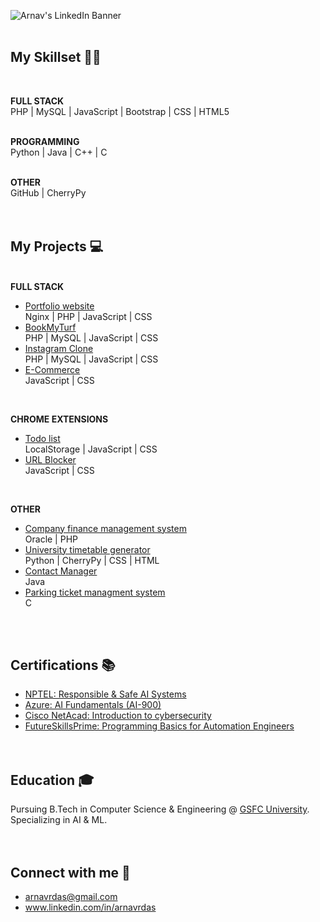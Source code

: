 ![Arnav's LinkedIn Banner](https://github.com/ArnavDas23/ArnavDas23/assets/127012417/b856c3d4-76d3-46e0-8e00-9d7635e3b848)
<br><br>

## My Skillset 🧑‍💻
<br>
<!--
**AI/ML** <br>
numpy | pandas | sklearn | matplotlib | plotly | seaborn | scipy | array
<br><br>
-->

**FULL STACK** <br>
PHP | MySQL | JavaScript | Bootstrap | CSS | HTML5
<br><br>

**PROGRAMMING** <br>
Python | Java | C++ | C
<br><br>

**OTHER** <br>
GitHub | CherryPy
<br><br><br>

<!--
## Experience 👨‍💼
<br>

**Ex-Intern Software developer** @ [abc company](https://www.companyWebsite.com) (Jun 2024 - Jul 2024) <br>
_Worked on abc projects, managed people, ..._
<br><br>

**Ex-Intern Software developer** @ [def company](https://www.companyWebsite.com) (Jan 2024 - Feb 2024) <br>
_Handled def tasks_
<br><br>

**Ex-Intern Software developer** @ [ghi company](https://www.companyWebsite.com) (Jun 2023 - Jul 2023) <br>
_Built ghi_
<br><br><br>
-->

## My Projects 💻

<br> **FULL STACK**
-  [Portfolio website](https://www.arnavdas.in) <br> Nginx | PHP | JavaScript | CSS
-  [BookMyTurf](http://github/ArnavDas23/BookMyTurf) <br> PHP | MySQL | JavaScript | CSS
-  [Instagram Clone](https://www.arnavdas.in/vlogs) <br> PHP | MySQL | JavaScript | CSS
-  [E-Commerce](http://github/ArnavDas23/E-Commerce) <br> JavaScript | CSS
<br>

**CHROME EXTENSIONS**
-  [Todo list](http://github/ArnavDas23/Todo-list) <br> LocalStorage | JavaScript | CSS
-  [URL Blocker](https://github.com/ArnavDas23/URL-Blocker) <br> JavaScript | CSS
<br>

**OTHER**
-  [Company finance management system](https://github.com/ArnavDas23/Company-finance-management-system) <br> Oracle | PHP
-  [University timetable generator](https://github.com/ArnavDas23/University-Timetable-generator) <br> Python | CherryPy | CSS | HTML
-  [Contact Manager](https://github.com/ArnavDas23/Contact-Manager) <br> Java
-  [Parking ticket managment system](https://github.com/ArnavDas23/Parking-ticket-management-system) <br> C
<!-- -  [StoryOfMyLife  (Gallery App)](https://github.com/ArnavDas23/--------) ﹥ ReactNative -->
<br><br>

## Certifications 📚
-  [NPTEL: Responsible & Safe AI Systems]() <!-- Link certificate -->
-  [Azure: AI Fundamentals (AI-900)](https://futureskillsprime.in/artificial-intelligence-and-machine-learning/azure-ai-fundamentals-ai-900)
-  [Cisco NetAcad: Introduction to cybersecurity](https://futureskillsprime.in/cybersecurity/cisco-netacad-introduction-to-cyber-security)
-  [FutureSkillsPrime: Programming Basics for Automation Engineers](https://futureskillsprime.in/course/programming-basics-for-automation-engineers)
<br><br><br>

<!--
## Competitive coding 🥇
-  [Hacker Rank](https://www.hackerrank.com) - ...
-  [Top Coder](https://www.topcoder.com) - ...
-  [Leet Code](https://www.leetcode.com) - ...
-  [Hacker Eart](https://www.hackerearth.com) - ...
-  [Geeks for geeks](https://www.geeksforgeeks.org) - ...
<br><br><br>
-->

<!--
## Achievements 🏆
-  **XYZ Winner 2024**
-  **...**
-  **...**
<br>
-->

## Education 🎓
Pursuing B.Tech in Computer Science & Engineering @ [GSFC University](https://www.gsfcuniversity.ac.in/).<br>
Specializing in AI & ML.<br>
<br><br>

## Connect with me 💬

-  arnavrdas@gmail.com
-  www.linkedin.com/in/arnavrdas
